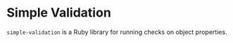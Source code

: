 # Simple Validation

`simple-validation` is a Ruby library for running checks on object properties.
